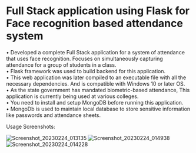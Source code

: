 # Full Stack application using Flask for Face recognition based attendance system
• Developed a complete Full Stack application for a system of attendance that uses face recognition. Focuses on
simultaneously capturing attendance for a group of students in a class.  
• Flask framework was used to build backend for this application.  
• This web application was later compiled to an executable file with all the necessary dependencies. And is
compatible with Windows 10 or later OS.  
• As the state government has mandated biometric-based attendance, This application is currently being used at
various colleges.  
• You need to install and setup MongoDB before running this application.   
• MongoDb is used to maintain local database to store sensitive information like passwords and attendance sheets.  

Usage Screenshots:

![Screenshot_20230224_013135](https://user-images.githubusercontent.com/49368483/221126737-614e12db-5067-43c3-8af2-72c752fa572d.png)
![Screenshot_20230224_014938](https://user-images.githubusercontent.com/49368483/221127946-bd0a1557-ea65-4759-8d95-46c807002d88.png)
![Screenshot_20230224_014228](https://user-images.githubusercontent.com/49368483/221126754-3d4aa65d-3741-4513-89db-fa6ed3872850.png)
